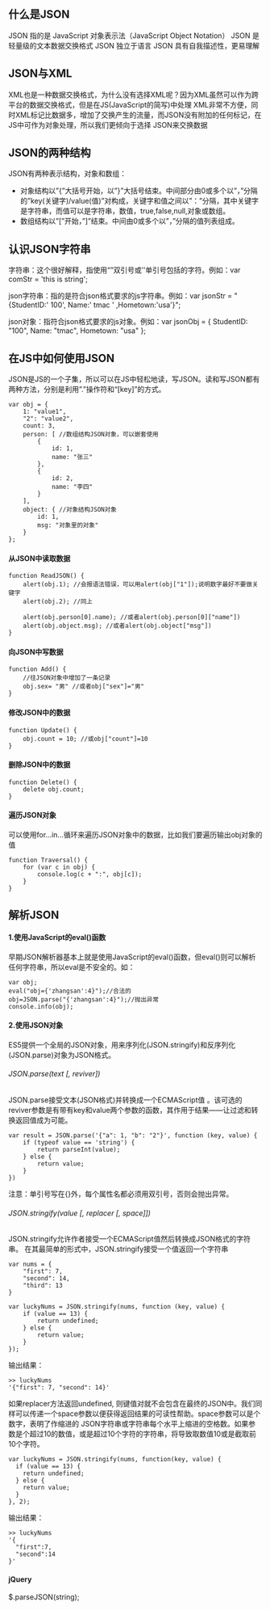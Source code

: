 ## 什么是JSON
JSON 指的是 JavaScript 对象表示法（JavaScript Object Notation）
JSON 是轻量级的文本数据交换格式
JSON 独立于语言 
JSON 具有自我描述性，更易理解

## JSON与XML
XML也是一种数据交换格式，为什么没有选择XML呢？因为XML虽然可以作为跨平台的数据交换格式，但是在JS(JavaScript的简写)中处理 XML非常不方便，同时XML标记比数据多，增加了交换产生的流量，而JSON没有附加的任何标记，在JS中可作为对象处理，所以我们更倾向于选择 JSON来交换数据

## JSON的两种结构
JSON有两种表示结构，对象和数组：
+ 对象结构以”{”大括号开始，以”}”大括号结束。中间部分由0或多个以”，”分隔的”key(关键字)/value(值)”对构成，关键字和值之间以”：”分隔，其中关键字是字符串，而值可以是字符串，数值，true,false,null,对象或数组。
+ 数组结构以”[”开始，”]”结束。中间由0或多个以”，”分隔的值列表组成。

## 认识JSON字符串
字符串：这个很好解释，指使用“”双引号或’’单引号包括的字符。例如：var comStr = 'this is string';

json字符串：指的是符合json格式要求的js字符串。例如：var jsonStr = "{StudentID:' 100', Name:' tmac ' ,Hometown:'usa'}";

json对象：指符合json格式要求的js对象。例如：var jsonObj = { StudentID: "100", Name: "tmac", Hometown: "usa" };

## 在JS中如何使用JSON
JSON是JS的一个子集，所以可以在JS中轻松地读，写JSON。读和写JSON都有两种方法，分别是利用”.”操作符和“[key]”的方式。
```
var obj = {
    1: "value1",
    "2": "value2",
    count: 3,
    person: [ //数组结构JSON对象，可以嵌套使用
        {
            id: 1,
            name: "张三"
        },
        {
            id: 2,
            name: "李四"
        }
    ],
    object: { //对象结构JSON对象
        id: 1,
        msg: "对象里的对象"
    }
};
```

#### 从JSON中读取数据
```
function ReadJSON() {
    alert(obj.1); //会报语法错误，可以用alert(obj["1"]);说明数字最好不要做关键字
    alert(obj.2); //同上

    alert(obj.person[0].name); //或者alert(obj.person[0]["name"])
    alert(obj.object.msg); //或者alert(obj.object["msg"])
}
```

#### 向JSON中写数据
```
function Add() { 
    //往JSON对象中增加了一条记录
    obj.sex= "男" //或者obj["sex"]="男"
}
```

#### 修改JSON中的数据
```
function Update() {
    obj.count = 10; //或obj["count"]=10
}
```

#### 删除JSON中的数据
```
function Delete() {
    delete obj.count;
}
```

#### 遍历JSON对象
可以使用for…in…循环来遍历JSON对象中的数据，比如我们要遍历输出obj对象的值
```
function Traversal() {
    for (var c in obj) {
        console.log(c + ":", obj[c]);
    }
}
```
## 解析JSON
#### 1.使用JavaScript的eval()函数
早期JSON解析器基本上就是使用JavaScript的eval()函数，但eval()则可以解析任何字符串，所以eval是不安全的。如：
```
var obj;
eval("obj={'zhangsan':4}");//合法的
obj=JSON.parse("{'zhangsan':4}");//抛出异常
console.info(obj);
```
#### 2.使用JSON对象 
ES5提供一个全局的JSON对象，用来序列化(JSON.stringify)和反序列化(JSON.parse)对象为JSON格式。

###### JSON.parse(text [, reviver])
JSON.parse接受文本(JSON格式)并转换成一个ECMAScript值 。该可选的reviver参数是有带有key和value两个参数的函数，其作用于结果——让过滤和转换返回值成为可能。
```
var result = JSON.parse('{"a": 1, "b": "2"}', function (key, value) {
    if (typeof value == 'string') {
        return parseInt(value);
    } else {
        return value;
    }
})
```
注意：单引号写在{}外，每个属性名都必须用双引号，否则会抛出异常。

###### JSON.stringify(value [, replacer [, space]])
JSON.stringify允许作者接受一个ECMAScript值然后转换成JSON格式的字符串。 在其最简单的形式中，JSON.stringify接受一个值返回一个字符串
```
var nums = {
    "first": 7,
    "second": 14,
    "third": 13
}

var luckyNums = JSON.stringify(nums, function (key, value) {
    if (value == 13) {
        return undefined;
    } else {
        return value;
    }
});
```

输出结果：
```
>> luckyNums
'{"first": 7, "second": 14}'
```
如果replacer方法返回undefined, 则键值对就不会包含在最终的JSON中。我们同样可以传递一个space参数以便获得返回结果的可读性帮助。space参数可以是个数字，表明了作缩进的 JSON字符串或字符串每个水平上缩进的空格数。如果参数是个超过10的数值，或是超过10个字符的字符串，将导致取数值10或是截取前10个字符。
```
var luckyNums = JSON.stringify(nums, function(key, value) {
  if (value == 13) {
    return undefined;
  } else {
    return value;
  }
}, 2);
```

输出结果：
```
>> luckyNums
'{
  "first":7,
  "second":14
}'
```

#### jQuery
$.parseJSON(string);